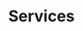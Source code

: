 ---
title: Services
directory: services
level: ../
description: <h1 class="lede">How we can help</h1><p class="major">From entrepreneurs to enterprises, everyone is looking to build the best products. Our process is about short bursts of execution, so we can go <em>from idea to product faster</em></p>
layout: services.ejs
---